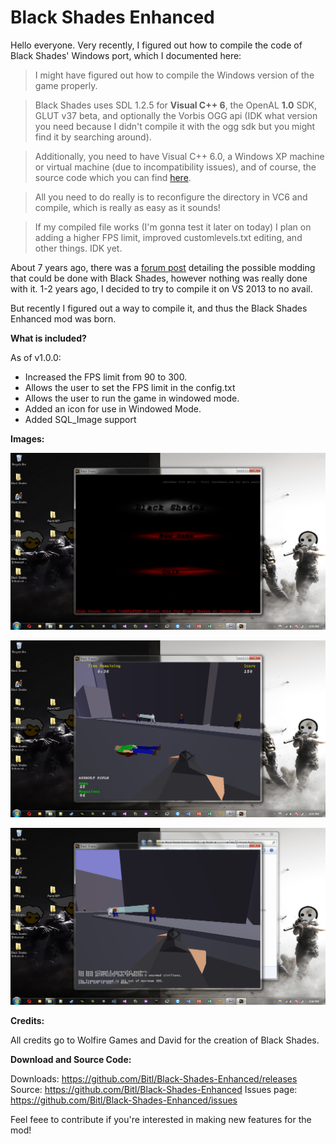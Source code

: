 # Black Shades Enhanced

Hello everyone. Very recently, I figured out how to compile the code of Black Shades' Windows port, which I documented here:


>I might have figured out how to compile the Windows version of the game properly.
 
>Black Shades uses SDL 1.2.5 for **Visual C++ 6**, the OpenAL **1.0** SDK, GLUT v37 beta, and optionally the Vorbis OGG api (IDK what version you need because I didn't compile it with the ogg sdk but you might find it by searching around).
 
>Additionally, you need to have Visual C++ 6.0, a Windows XP machine or virtual machine (due to incompatibility issues), and of course, the source code which you can find [here](https://forums.wolfire.com/viewtopic.php?f=2&t=1355&p=174394).
 
>All you need to do really is to reconfigure the directory in VC6 and compile, which is really as easy as it sounds!
 
>If my compiled file works (I'm gonna test it later on today) I plan on adding a higher FPS limit, improved customlevels.txt editing, and other things. IDK yet.


About 7 years ago, there was a [forum post](https://forums.wolfire.com/viewtopic.php?t=15294) detailing the possible modding that could be done with Black Shades, however nothing was really done with it. 1-2 years ago, I decided to try to compile it on VS 2013 to no avail.

But recently I figured out a way to compile it, and thus the Black Shades Enhanced mod was born.

**What is included?**

As of v1.0.0:
- Increased the FPS limit from 90 to 300.
- Allows the user to set the FPS limit in the config.txt
- Allows the user to run the game in windowed mode.
- Added an icon for use in Windowed Mode.
- Added SQL_Image support

**Images:**

![1](https://github.com/Bitl/Black-Shades-Enhanced/raw/master/images/img1.png)

![2](https://github.com/Bitl/Black-Shades-Enhanced/raw/master/images/img2.png)

![3](https://github.com/Bitl/Black-Shades-Enhanced/raw/master/images/img3.png)

**Credits:**

All credits go to Wolfire Games and David for the creation of Black Shades.

**Download and Source Code:**

Downloads: https://github.com/Bitl/Black-Shades-Enhanced/releases
Source: https://github.com/Bitl/Black-Shades-Enhanced
Issues page: https://github.com/Bitl/Black-Shades-Enhanced/issues

Feel feee to contribute if you're interested in making new features for the mod!